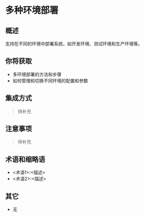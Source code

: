 # 多种环境部署

## 概述

支持在不同的环境中部署系统，如开发环境、测试环境和生产环境等。

## 你将获取

- 多环境部署的方法和步骤
- 如何管理和切换不同环境的配置和参数


## 集成方式

> 待补充

## 注意事项

> 待补充

## 术语和缩略语

- <术语1>:<描述>
- <术语2>:<描述>

## 其它

- 无
